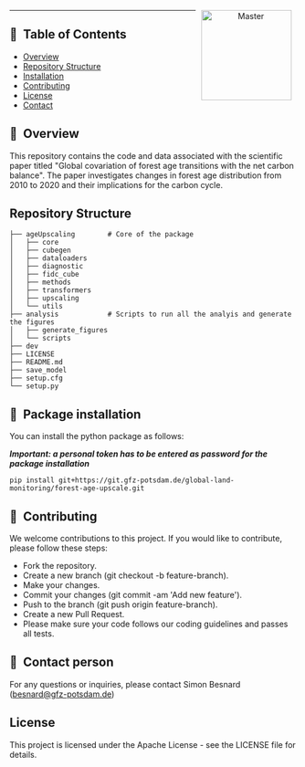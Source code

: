 <p align="center">
<a href="https://git.gfz-potsdam.de/besnard/forest_age_upscale">
    <img src="https://media.gfz-potsdam.de/gfz/wv/pic/Bildarchiv/gfz/GFZ-CD_LogoRGB_en.png" alt="Master" height="158px" hspace="10px" vspace="0px" align="right">
  </a>
</p>

***

## :notebook_with_decorative_cover: &nbsp;Table of Contents

- [Overview](#overview)
- [Repository Structure](#repository-structure)
- [Installation](#installation)
- [Contributing](#contributing)
- [License](#license)
- [Contact](#contact)


## :memo: &nbsp;Overview
This repository contains the code and data associated with the scientific paper titled "Global covariation of forest age transitions with the net carbon balance". The paper investigates changes in forest age distribution from 2010 to 2020 and their implications for the carbon cycle.

## Repository Structure

```plaintext
├── ageUpscaling 		# Core of the package
│   ├── core
│   ├── cubegen
│   ├── dataloaders
│   ├── diagnostic
│   ├── fidc_cube
│   ├── methods
│   ├── transformers
│   ├── upscaling
│   └── utils
├── analysis			# Scripts to run all the analyis and generate the figures
│   ├── generate_figures
│   └── scripts
├── dev
├── LICENSE
├── README.md
├── save_model
├── setup.cfg
└── setup.py
```

## :anger: &nbsp;Package installation
You can install the python package as follows:

***Important: a personal token has to be entered as password for the package installation***
```
pip install git+https://git.gfz-potsdam.de/global-land-monitoring/forest-age-upscale.git

```

## :busts_in_silhouette: &nbsp;Contributing

We welcome contributions to this project. If you would like to contribute, please follow these steps:

- Fork the repository.
- Create a new branch (git checkout -b feature-branch).
- Make your changes.
- Commit your changes (git commit -am 'Add new feature').
- Push to the branch (git push origin feature-branch).
- Create a new Pull Request.
- Please make sure your code follows our coding guidelines and passes all tests.

## :email: &nbsp;Contact person
For any questions or inquiries, please contact Simon Besnard (besnard@gfz-potsdam.de)

## License
This project is licensed under the Apache License - see the LICENSE file for details.

